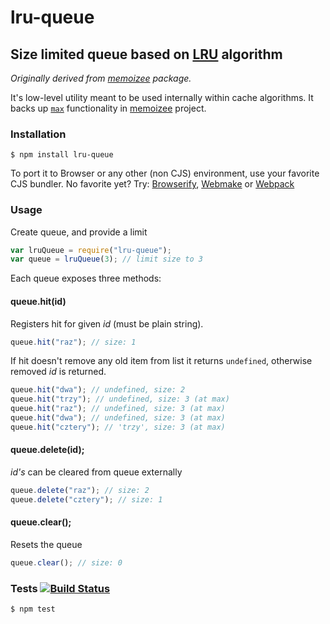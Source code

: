 # lru-queue

## Size limited queue based on [LRU](http://en.wikipedia.org/wiki/Least_Recently_Used#LRU) algorithm

_Originally derived from [memoizee](https://github.com/medikoo/memoize) package._

It's low-level utility meant to be used internally within cache algorithms. It backs up [`max`](https://github.com/medikoo/memoize#limiting-cache-size) functionality in [memoizee](https://github.com/medikoo/memoize) project.

### Installation

    $ npm install lru-queue

To port it to Browser or any other (non CJS) environment, use your favorite CJS bundler. No favorite yet? Try: [Browserify](http://browserify.org/), [Webmake](https://github.com/medikoo/modules-webmake) or [Webpack](http://webpack.github.io/)

### Usage

Create queue, and provide a limit

```javascript
var lruQueue = require("lru-queue");
var queue = lruQueue(3); // limit size to 3
```

Each queue exposes three methods:

#### queue.hit(id)

Registers hit for given _id_ (must be plain string).

```javascript
queue.hit("raz"); // size: 1
```

If hit doesn't remove any old item from list it returns `undefined`, otherwise removed _id_ is returned.

```javascript
queue.hit("dwa"); // undefined, size: 2
queue.hit("trzy"); // undefined, size: 3 (at max)
queue.hit("raz"); // undefined, size: 3 (at max)
queue.hit("dwa"); // undefined, size: 3 (at max)
queue.hit("cztery"); // 'trzy', size: 3 (at max)
```

#### queue.delete(id);

_id's_ can be cleared from queue externally

```javascript
queue.delete("raz"); // size: 2
queue.delete("cztery"); // size: 1
```

#### queue.clear();

Resets the queue

```javascript
queue.clear(); // size: 0
```

### Tests [![Build Status](https://travis-ci.org/medikoo/lru-queue.png)](https://travis-ci.org/medikoo/lru-queue)

    $ npm test
